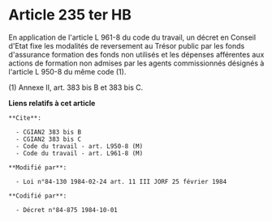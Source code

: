 # Article 235 ter HB

En application de l'article L 961-8 du code du travail, un décret en Conseil d'Etat fixe les modalités de reversement au
Trésor public par les fonds d'assurance formation des fonds non utilisés et les dépenses afférentes aux actions de formation
non admises par les agents commissionnés désignés à l'article L 950-8 du même code (1).

(1) Annexe II, art. 383 bis B et 383 bis C.

**Liens relatifs à cet article**

	**Cite**:

	  - CGIAN2 383 bis B
	  - CGIAN2 383 bis C
	  - Code du travail - art. L950-8 (M)
	  - Code du travail - art. L961-8 (M)

	**Modifié par**:

	  - Loi n°84-130 1984-02-24 art. 11 III JORF 25 février 1984

	**Codifié par**:

	  - Décret n°84-875 1984-10-01
